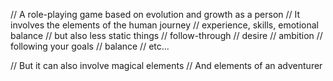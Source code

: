 // A role-playing game based on evolution and growth as a person
// It involves the elements of the human journey
// experience, skills, emotional balance
// but also less static things
// follow-through
// desire
// ambition
// following your goals
// balance
// etc...

// But it can also involve magical elements
// And elements of an adventurer
